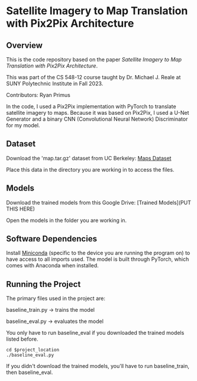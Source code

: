 # Satellite Imagery to Map Translation with Pix2Pix Architecture

## Overview

This is the code repository based on the paper _Satellite Imagery to Map Translation with Pix2Pix Architecture_.

This was part of the CS 548-12 course taught by Dr. Michael J. Reale at SUNY Polytechnic Institute in Fall 2023.

Contributors: Ryan Primus

In the code, I used a Pix2Pix implementation with PyTorch to translate satellite imagery to maps. Because it was based on Pix2Pix, I used a U-Net Generator and a binary CNN (Convolutional Neural Network) Discriminator for my model.

## Dataset
Download the 'map.tar.gz' dataset from UC Berkeley: [Maps Dataset](https://efrosgans.eecs.berkeley.edu/pix2pix/datasets/)

Place this data in the directory you are working in to access the files.

## Models
Download the trained models from this Google Drive: [Trained Models](PUT THIS HERE)

Open the models in the folder you are working in.

## Software Dependencies
Install [Miniconda](https://repo.anaconda.com/miniconda/) (specific to the device you are running the program on) to have access to all imports used.
The model is built through PyTorch, which comes with Anaconda when installed. 

## Running the Project
The primary files used in the project are:

baseline_train.py -> trains the model

baseline_eval.py -> evaluates the model

You only have to run baseline_eval if you downloaded the trained models listed before.

```
cd $project_location
./baseline_eval.py
```

If you didn't download the trained models, you'll have to run baseline_train, then baseline_eval.

